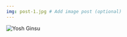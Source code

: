 ```yaml
---
img: post-1.jpg # Add image post (optional)
---
```


![Yosh Ginsu]({{site.baseurl}}/assets/img/cafe.jpg)
